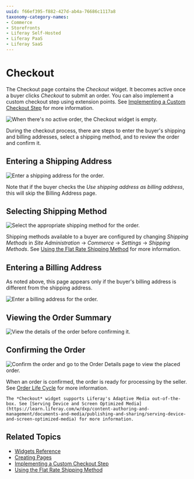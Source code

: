```yaml
---
uuid: f66ef395-f882-427d-ab4a-76686c1117a8
taxonomy-category-names:
- Commerce
- Storefronts
- Liferay Self-Hosted
- Liferay PaaS
- Liferay SaaS
---
```

# Checkout

The Checkout page contains the _Checkout_ widget. It becomes active once a buyer clicks _Checkout_ to submit an order. You can also implement a custom checkout step using extension points. See [Implementing a Custom Checkout Step](../../developer-guide/sales/implementing-a-custom-checkout-step.md) for more information.

![When there's no active order, the Checkout widget is empty.](./checkout/images/01.png)

During the checkout process, there are steps to enter the buyer's shipping and billing addresses, select a shipping method, and to review the order and confirm it.

## Entering a Shipping Address

![Enter a shipping address for the order.](./checkout/images/02.png)

Note that if the buyer checks the _Use shipping address as billing address_, this will skip the Billing Address page.

## Selecting Shipping Method

![Select the appropriate shipping method for the order.](./checkout/images/03.png)

Shipping methods available to a buyer are configured by changing _Shipping Methods_ in _Site Administration_ → _Commerce_ → _Settings_ -> _Shipping Methods_. See [Using the Flat Rate Shipping Method](../../store-management/configuring-shipping-methods/using-the-flat-rate-shipping-method.md) for more information.

## Entering a Billing Address

As noted above, this page appears only if the buyer's billing address is different from the shipping address.

![Enter a billing address for the order.](./checkout/images/04.png)

## Viewing the Order Summary

![View the details of the order before confirming it.](./checkout/images/05.png)

## Confirming the Order

![Confirm the order and go to the Order Details page to view the placed order.](./checkout/images/06.png)

When an order is confirmed, the order is ready for processing by the seller. See [Order Life Cycle](../../order-management/orders/order-life-cycle.md) for more information.

```{note}
The *Checkout* widget supports Liferay's Adaptive Media out-of-the-box. See [Serving Device and Screen Optimized Media](https://learn.liferay.com/w/dxp/content-authoring-and-management/documents-and-media/publishing-and-sharing/serving-device-and-screen-optimized-media) for more information.
```

## Related Topics

* [Widgets Reference](../liferay-commerce-widgets/widgets-reference.md)
* [Creating Pages](https://help.liferay.com/hc/en-us/articles/360018171291-Creating-Pages)
* [Implementing a Custom Checkout Step](../../developer-guide/sales/implementing-a-custom-checkout-step.md)
* [Using the Flat Rate Shipping Method](../../store-management/configuring-shipping-methods/using-the-flat-rate-shipping-method.md)
